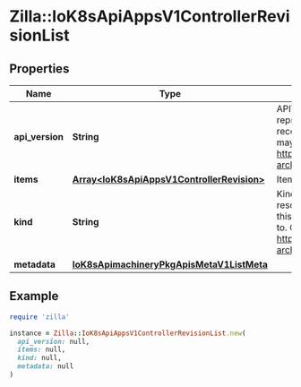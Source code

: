 # Zilla::IoK8sApiAppsV1ControllerRevisionList

## Properties

| Name | Type | Description | Notes |
| ---- | ---- | ----------- | ----- |
| **api_version** | **String** | APIVersion defines the versioned schema of this representation of an object. Servers should convert recognized schemas to the latest internal value, and may reject unrecognized values. More info: https://git.k8s.io/community/contributors/devel/sig-architecture/api-conventions.md#resources | [optional] |
| **items** | [**Array&lt;IoK8sApiAppsV1ControllerRevision&gt;**](IoK8sApiAppsV1ControllerRevision.md) | Items is the list of ControllerRevisions |  |
| **kind** | **String** | Kind is a string value representing the REST resource this object represents. Servers may infer this from the endpoint the client submits requests to. Cannot be updated. In CamelCase. More info: https://git.k8s.io/community/contributors/devel/sig-architecture/api-conventions.md#types-kinds | [optional] |
| **metadata** | [**IoK8sApimachineryPkgApisMetaV1ListMeta**](IoK8sApimachineryPkgApisMetaV1ListMeta.md) |  | [optional] |

## Example

```ruby
require 'zilla'

instance = Zilla::IoK8sApiAppsV1ControllerRevisionList.new(
  api_version: null,
  items: null,
  kind: null,
  metadata: null
)
```

